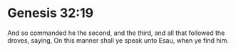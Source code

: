 # Genesis 32:19

And so commanded he the second, and the third, and all that followed the droves, saying, On this manner shall ye speak unto Esau, when ye find him.